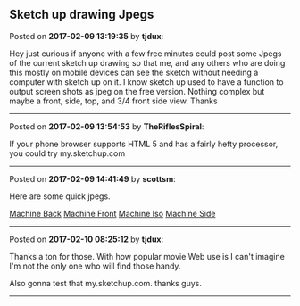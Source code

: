 ## Sketch up drawing Jpegs
Posted on **2017-02-09 13:19:35** by **tjdux**:

Hey just curious if anyone with a few free minutes could post some Jpegs of the current sketch up drawing so that me, and any others who are doing this mostly on mobile devices can see the sketch without needing a computer with sketch up on it.  I know sketch up used to have a function to output screen shots as jpeg on the free version.   Nothing complex but maybe a front, side, top, and 3/4 front side view.   Thanks

---

Posted on **2017-02-09 13:54:53** by **TheRiflesSpiral**:

If your phone browser supports HTML 5 and has a fairly hefty processor, you could try my.sketchup.com

---

Posted on **2017-02-09 14:41:49** by **scottsm**:

Here are some quick jpegs.

 [Machine Back](//muut.com/u/maslowcnc/s3/:maslowcnc:VrwE:machineback.jpg.jpg) [Machine Front](//muut.com/u/maslowcnc/s3/:maslowcnc:yd7N:machinefront.jpg.jpg) [Machine Iso](//muut.com/u/maslowcnc/s3/:maslowcnc:iLYR:machineiso.jpg.jpg) [Machine Side](//muut.com/u/maslowcnc/s3/:maslowcnc:R7HS:machineside.jpg.jpg)

---

Posted on **2017-02-10 08:25:12** by **tjdux**:

Thanks a ton for those.  With how popular movie Web use is I can't imagine I'm not the only one who will find those handy.  



Also gonna test that my.sketchup.com. thanks guys.

---

